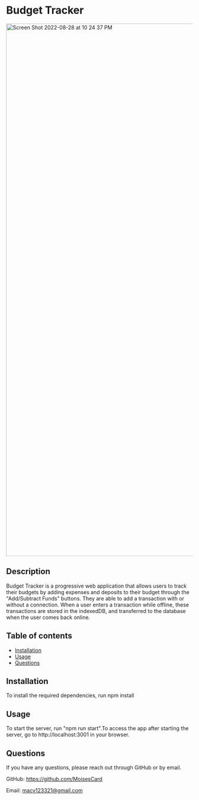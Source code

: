 # Budget Tracker
  
  <img width="1440" alt="Screen Shot 2022-08-28 at 10 24 37 PM" src="https://user-images.githubusercontent.com/103094173/187110781-c32cabec-f95d-46ed-8da5-a66dc0b79a5d.png">

  ## Description
  Budget Tracker is a progressive web application that allows users to track their budgets by adding expenses and deposits to their budget through the "Add/Subtract Funds" buttons. They are able to add a transaction with or without a connection. When a user enters a transaction while offline, these transactions are stored in the indexedDB, and transferred to the database when the user comes back online.

  ## Table of contents
  * [Installation](#installation)
  * [Usage](#usage)
  * [Questions](#questions)
  
  ## Installation
  To install the required dependencies, run npm install

  ## Usage 
  To start the server, run "npm run start".To access the app after starting the server, go to http://localhost:3001 in your browser.

  ## Questions
  If you have any questions, please reach out through GitHub or by email.

  GitHub: https://github.com/MoisesCard

  Email: macv123321@gmail.com
